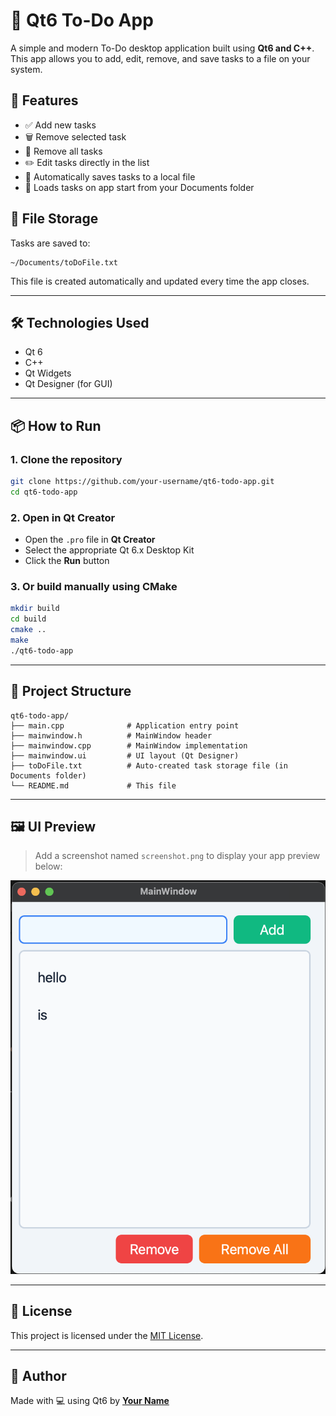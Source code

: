 # 📝 Qt6 To-Do App

A simple and modern To-Do desktop application built using **Qt6 and C++**. This app allows you to add, edit, remove, and save tasks to a file on your system.

## 🚀 Features

- ✅ Add new tasks  
- 🗑️ Remove selected task  
- 🔄 Remove all tasks  
- ✏️ Edit tasks directly in the list  
- 💾 Automatically saves tasks to a local file  
- 📂 Loads tasks on app start from your Documents folder  

## 📂 File Storage

Tasks are saved to:

```
~/Documents/toDoFile.txt
```

This file is created automatically and updated every time the app closes.

---

## 🛠️ Technologies Used

- Qt 6  
- C++  
- Qt Widgets  
- Qt Designer (for GUI)  

---

## 📦 How to Run

### 1. Clone the repository

```bash
git clone https://github.com/your-username/qt6-todo-app.git
cd qt6-todo-app
```

### 2. Open in Qt Creator

- Open the `.pro` file in **Qt Creator**  
- Select the appropriate Qt 6.x Desktop Kit  
- Click the **Run** button  

### 3. Or build manually using CMake

```bash
mkdir build
cd build
cmake ..
make
./qt6-todo-app
```

---

## 📁 Project Structure

```
qt6-todo-app/
├── main.cpp              # Application entry point
├── mainwindow.h          # MainWindow header
├── mainwindow.cpp        # MainWindow implementation
├── mainwindow.ui         # UI layout (Qt Designer)
├── toDoFile.txt          # Auto-created task storage file (in Documents folder)
└── README.md             # This file
```

---

## 🖼️ UI Preview

> Add a screenshot named `screenshot.png` to display your app preview below:

![App Screenshot](screenshot.png)

---

## 📃 License

This project is licensed under the [MIT License](LICENSE).

---

## 🙌 Author

Made with 💻 using Qt6 by **[Your Name](https://github.com/your-username)**
